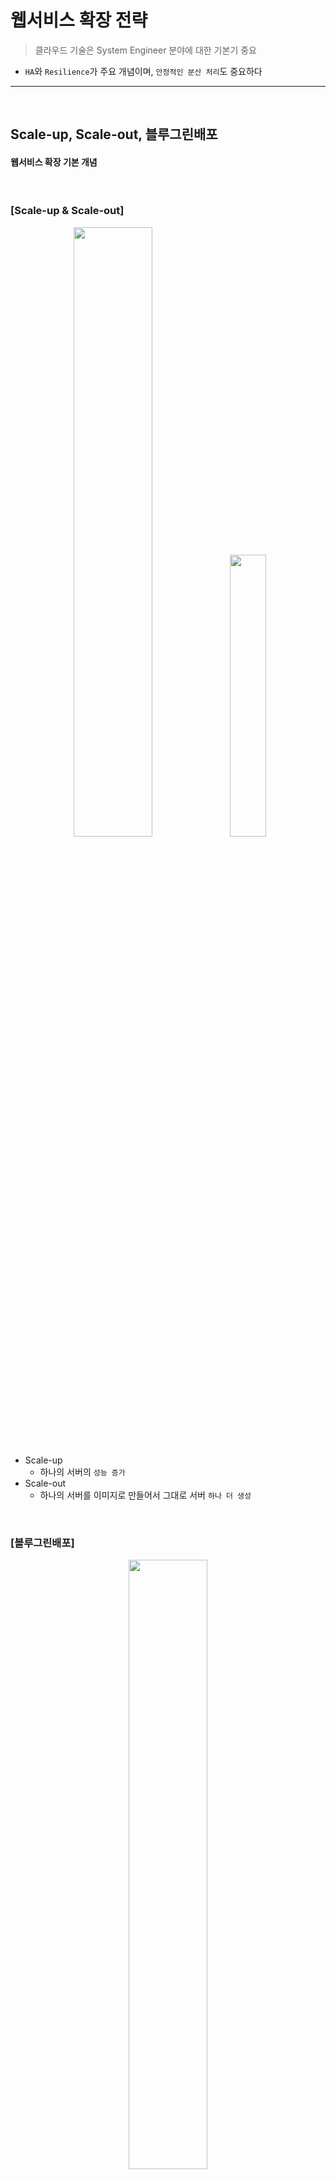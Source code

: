# 웹서비스 확장 전략 
> 클라우드 기술은 System Engineer 분야에 대한 기본기 중요
* ```HA```와 ```Resilience```가 주요 개념이며, ```안정적인 분산 처리```도 중요하다

<hr>
<br>

## Scale-up, Scale-out, 블루그린배포

#### 웹서비스 확장 기본 개념

<br>

### [Scale-up & Scale-out]

<div align="center">
  <img width ="50%" src="https://user-images.githubusercontent.com/37537227/118649713-c5ae5b80-b81e-11eb-9332-a95fcb8fb2ee.png">
  <img width ="34%" src="https://user-images.githubusercontent.com/37537227/118649884-f42c3680-b81e-11eb-8619-8c79376ad553.png">
</div>

* Scale-up
  * 하나의 서버의 ```성능 증가```
* Scale-out
  * 하나의 서버를 이미지로 만들어서 그대로 서버 ```하나 더 생성```

<br>

### [블루그린배포]

<div align="center">
  <img width ="50%" src="https://user-images.githubusercontent.com/37537227/118650229-2ccc1000-b81f-11eb-89e7-b2dcda381e05.png">
</div>

* 색깔 
  * 블루 : ```기존``` 서버
  * 그린 : ```새로운``` 서버 (새롭게 패치된 서버)

* ```블루그린배포```
  * ```무중단``` 서버를 위해서, 하나의 블루 서버에 새로운 소스 코드를 넣은 뒤에 다시 재가동하여 그린 서버로 만드는 방식

<br>
<hr>
<br>

## 서버 부하분산을 위한 네트워크

#### 부하 (Load) & 분산 (Balance)

<br>

### [서버 부하 분산을 위한 네트워크]

<div align="center">
  <img width ="80%" src="https://user-images.githubusercontent.com/37537227/118651320-62252d80-b820-11eb-849b-7c0298d659f3.png">
</div>

* 동그라미 : 라우터
* 네모    : 스위치
  * 백본스위치 : 중계서버 (척추 역할)
  * L7스위치  : Application Layer가 L7, 즉 HTTP 프로토콜을 이해할 수 있는 Layer 
* Zone
  * Trust Zone : 내부망 (개발망) - 운영망 접근 가능, 개발/테스트 환경에서 운영 환경으로 배포가 가능해야 하기 때문
  * DMZ Zone.  : 외부망 (운영망)

<br>

### [DNS 및 Host]

<div align="center">
  <img width ="80%" src="https://user-images.githubusercontent.com/37537227/118654310-643cbb80-b823-11eb-9af1-9ead7948df1b.png">
</div>

* DNS  : IP주소는 읽기 어렵기 때문에, MyStyle.com 처럼 사람이 읽기 편한 주소를 할당받는 것 
* Host : Scale-out을 통해 다수의 같은 서버가 생성되는데, 구분하기 쉽도록 MyStyle1.com, MyStyle2.com, MyStyle3.com 처럼 이름을 할당해주는 것
  * Windows/System32/drivers/etc/hosts 파일에서 설정 가능
  * This file contains the mappings of IP addresses to host names. 
  * <IP Address> <Host Name> 순


<br>

### [DNS 매핑 및 웹 서버 연동]

<br>

### [Virtual IP]

<br>

